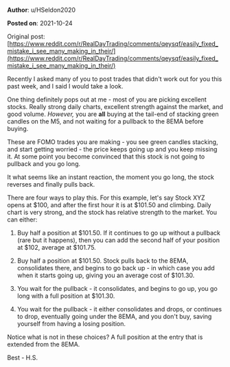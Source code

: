 **Author**: u/HSeldon2020

**Posted on**: 2021-10-24

Original post: [https://www.reddit.com/r/RealDayTrading/comments/qeysqf/easily_fixed_mistake_i_see_many_making_in_their/](https://www.reddit.com/r/RealDayTrading/comments/qeysqf/easily_fixed_mistake_i_see_many_making_in_their/)

Recently I asked many of you to post trades that didn't work out for you this past week, and I said I would take a look.

One thing definitely pops out at me - most of you are picking excellent stocks.  Really strong daily charts, excellent strength against the market, and good volume.  *However,* you are **all** buying at the tail-end of stacking green candles on the M5, and not waiting for a pullback to the 8EMA before buying.

These are FOMO trades you are making - you see green candles stacking, and start getting worried - the price keeps going up and you keep missing it.  At some point you become convinced that this stock is not going to pullback and you go long.   

It what seems like an instant reaction, the moment you go long, the stock reverses and finally pulls back.  

There are four ways to play this.  For this example, let's say Stock XYZ opens at $100, and after the first hour it is at $101.50 and climbing.  Daily chart is very strong, and the stock has relative strength to the market.  You can either: 

1) Buy half a position at $101.50.  If it continues to go up without a pullback (rare but it happens), then you can add the second half of your position at $102, average at $101.75.  

2) Buy half a position at $101.50. Stock pulls back to the 8EMA, consolidates there, and begins to go back up - in which case you add when it starts going up, giving you an average cost of $101.30.

3) You wait for the pullback - it consolidates, and begins to go up, you go long with a full position at $101.30.

4) You wait for the pullback - it either consolidates and drops, or continues to drop, eventually going under the 8EMA, and you don't buy, saving yourself from having a losing position. 

 Notice what is not in these choices?  A full position at the entry that is extended from the 8EMA.

Best - H.S.